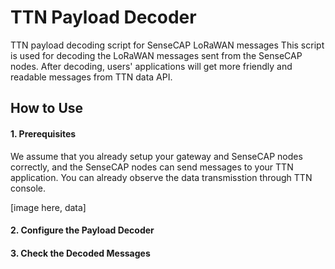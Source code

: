 # TTN Payload Decoder

TTN payload decoding script for SenseCAP LoRaWAN messages
This script is used for decoding the LoRaWAN messages sent from the SenseCAP nodes. After decoding, users' applications will get more friendly and readable messages from TTN data API.

## How to Use

#### 1. Prerequisites

We assume that you already setup your gateway and SenseCAP nodes correctly, and the SenseCAP nodes can send messages to your TTN application. You can already observe the data transmisstion through TTN console.

[image here, data]

#### 2. Configure the Payload Decoder



#### 3. Check the Decoded Messages



